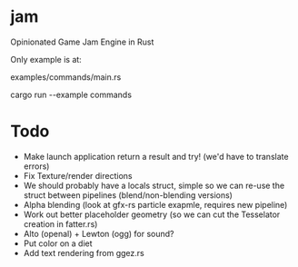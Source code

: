 # jam
Opinionated Game Jam Engine in Rust

Only example is at:

examples/commands/main.rs

cargo run --example commands

# Todo
- Make launch application return a result and try! (we'd have to translate errors)
- Fix Texture/render directions
- We should probably have a locals struct, simple so we can re-use the struct between pipelines (blend/non-blending versions)
- Alpha blending (look at gfx-rs particle exapmle, requires new pipeline)
- Work out better placeholder geometry (so we can cut the Tesselator creation in fatter.rs)
- Alto (openal) + Lewton (ogg) for sound?
- Put color on a diet
- Add text rendering from ggez.rs

